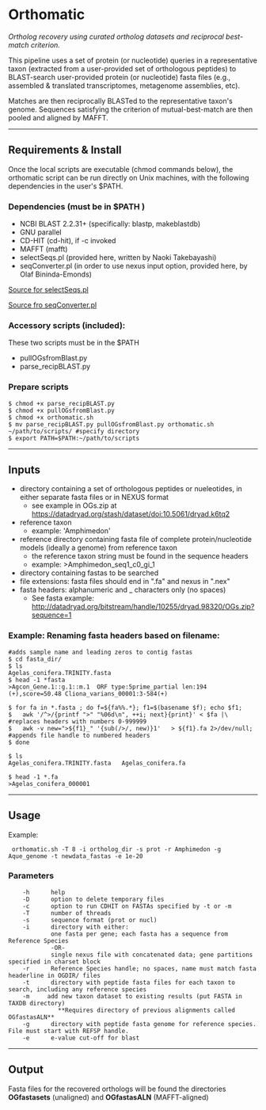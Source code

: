 # Orthomatic 

*Ortholog recovery using curated ortholog datasets and reciprocal best-match criterion.*

This pipeline uses a set of protein (or nucleotide) queries in a representative taxon (extracted from 
a user-provided set of orthologous peptides) to BLAST-search user-provided protein (or nucleotide) fasta files
(e.g., assembled & translated transcriptomes, metagenome assemblies, etc). 

Matches are then reciprocally BLASTed to the representative taxon's genome. Sequences 
satisfying the criterion of mutual-best-match are then pooled  and aligned by MAFFT.

-----

## Requirements & Install
Once the local scripts are executable (chmod commands below), the orthomatic script can be run directly on Unix machines, with the following dependencies in the user's $PATH.

### Dependencies (must be in $PATH )

 - NCBI BLAST 2.2.31+ (specifically: blastp, makeblastdb)		
 - GNU parallel																								
 - CD-HIT (cd-hit), if -c invoked	
 - MAFFT (mafft)	
 - selectSeqs.pl 	(provided here, written by Naoki Takebayashi)
 - seqConverter.pl (in order to use nexus input option, provided here, by Olaf Bininda-Emonds)

[Source for selectSeqs.pl](http://raven.wrrb.uaf.edu/~ntakebay/teaching/programming/perl-scripts/perl-scripts.html)

[Source fro seqConverter.pl](https://uol.de/systematik-evolutionsbiologie/programme)																
### Accessory scripts (included): 		
These two scripts must be in the $PATH  
								
- pullOGsfromBlast.py											
- parse_recipBLAST.py		

### Prepare scripts 
```
$ chmod +x parse_recipBLAST.py
$ chmod +x pullOGsfromBlast.py
$ chmod +x orthomatic.sh
$ mv parse_recipBLAST.py pullOGsfromBlast.py orthomatic.sh ~/path/to/scripts/ #specify directory
$ export PATH=$PATH:~/path/to/scripts
```


----

## Inputs
- directory containing a set of orthologous peptides or nueleotides, in either separate fasta files or in NEXUS format
	- see example in OGs.zip at https://datadryad.org/stash/dataset/doi:10.5061/dryad.k6tq2
- reference taxon
  	- example: 'Amphimedon' 
- reference directory containing fasta file of complete protein/nucleotide models (ideally a genome) from reference taxon
	- the reference taxon string must be found in the sequence headers
 	- example: >Amphimedon_seq1_c0_gi_1	 
- directory containing fastas to be searched 
- file extensions: fasta files should end in ".fa" and nexus in ".nex"
- fasta headers: alphanumeric and _ characters only (no spaces)
	- See fasta example: http://datadryad.org/bitstream/handle/10255/dryad.98320/OGs.zip?sequence=1

### Example: Renaming fasta headers based on filename:
```
#adds sample name and leading zeros to contig fastas
$ cd fasta_dir/ 
$ ls
Agelas_conifera.TRINITY.fasta
$ head -1 *fasta
>Agcon_Gene.1::g.1::m.1  ORF type:5prime_partial len:194 (+),score=50.48 Cliona_varians_00001:3-584(+)

$ for fa in *.fasta ; do f=${fa%%.*}; f1=$(basename $f); echo $f1;
$	awk '/^>/{printf ">" "%06d\n", ++i; next}{print}' < $fa |\ #replaces headers with numbers 0-999999
$	awk -v new=">${f1}_" '{sub(/>/, new)}1'   > ${f1}.fa 2>/dev/null; #appends file handle to numbered headers
$ done

$ ls
Agelas_conifera.TRINITY.fasta	Agelas_conifera.fa

$ head -1 *.fa
>Agelas_conifera_000001
```

----

## Usage

Example: 
```
 orthomatic.sh -T 8 -i ortholog_dir -s prot -r Amphimedon -g Aque_genome -t newdata_fastas -e 1e-20 
```

### Parameters
```
	-h 		help	
	-D 		option to delete temporary files 	
	-c  	option to run CDHIT on FASTAs specified by -t or -m	
	-T  	number of threads	
	-s      sequence format (prot or nucl)	
	-i  	directory with either: 
			one fasta per gene; each fasta has a sequence from Reference Species
			-OR-
			single nexus file with concatenated data; gene partitions specified in charset block				
	-r 		Reference Species handle; no spaces, name must match fasta headerline in OGDIR/ files	
	-t 		directory with peptide fasta files for each taxon to search, including any reference species
	-m     add new taxon dataset to existing results (put FASTA in TAXDB directory)
              **Requires directory of previous alignments called OGfastasALN**               
	-g 		directory with peptide fasta genome for reference species. File must start with REFSP handle. 
	-e 		e-value cut-off for blast
```
---

## Output

Fasta files for the recovered orthologs will be found the directories **OGfastasets** (unaligned) and **OGfastasALN** (MAFFT-aligned)

